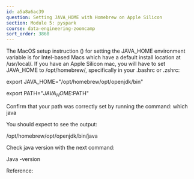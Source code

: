 ```yaml
---
id: a5a8a6ac39
question: Setting JAVA_HOME with Homebrew on Apple Silicon
section: Module 5: pyspark
course: data-engineering-zoomcamp
sort_order: 3860
---
```


The MacOS setup instruction () for setting the JAVA_HOME environment variable is for Intel-based Macs which have a default install location at /usr/local/. If you have an Apple Silicon mac, you will have to set JAVA_HOME to /opt/homebrew/, specifically in your .bashrc or .zshrc:

export JAVA_HOME="/opt/homebrew/opt/openjdk/bin"

export PATH="$JAVA_HOME:$PATH"

Confirm that your path was correctly set by running the command: which java

You should expect to see the output:

/opt/homebrew/opt/openjdk/bin/java

Check java version with the next command:

Java -version

Reference:

